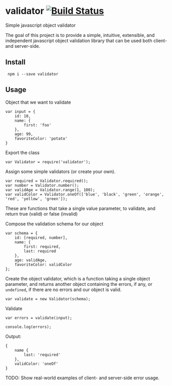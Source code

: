# validator [![Build Status](https://travis-ci.org/developerdizzle/validator.svg?branch=master)](https://travis-ci.org/developerdizzle/validator)

Simple javascript object validator

The goal of this project is to provide a simple, intuitive, extensible, and independent javascript object validation library that can be used both client- and server-side.

## Install
```
 npm i --save validator
```

## Usage

Object that we want to validate
```
var input = {
    id: 10,
    name: {
        first: 'foo'
    },
    age: 99,
    favoriteColor: 'potato'
}
```

Export the class
```
var Validator = require('validator');
```

Assign some simple validators (or create your own).
```
var required = Validator.required();
var number = Validator.number();
var validAge = Validator.range(1, 100);
var validColor = Validator.oneOf(['blue', 'black', 'green', 'orange', 'red', 'yellow', 'green']);
```
These are functions that take a single value parameter, to validate, and return true (valid) or false (invalid)


Compose the validation schema for our object
```
var schema = {
    id: [required, number],
    name: {
        first: required,
        last: required
    },
    age: validAge,
    favoriteColor: validColor
};
```

Create the object validator, which is a function taking a single object parameter, and returns another object containing the errors, if any, or `undefined`, if there are no errors and our object is valid.
```
var validate = new Validator(schema);
```

Validate
```
var errors = validate(input);

console.log(errors);
```

Output:
```
{
    name {
        last: 'required'
    },
    validColor: 'oneOf'
}
```

TODO: Show real-world examples of client- and server-side error usage.
